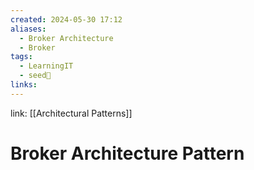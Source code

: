 ```yaml
---
created: 2024-05-30 17:12
aliases:
  - Broker Architecture
  - Broker
tags:
  - LearningIT
  - seed🌱
links:
---
```


link: [[Architectural Patterns]]

# Broker Architecture Pattern

